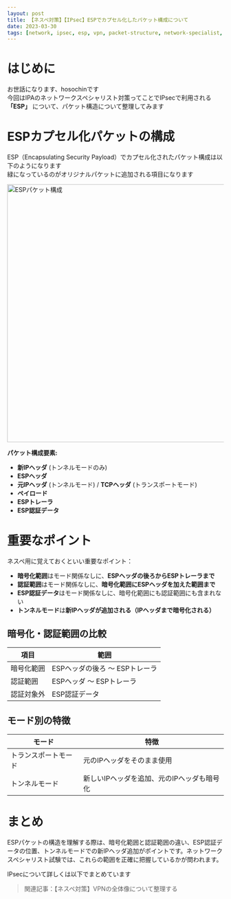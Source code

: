 ```yaml
---
layout: post
title: 【ネスペ対策】【IPsec】ESPでカプセル化したパケット構成について
date: 2023-03-30
tags: [network, ipsec, esp, vpn, packet-structure, network-specialist, ipa, security]
---
```


# はじめに

お世話になります、hosochinです  
今回はIPAのネットワークスペシャリスト対策ってことでIPsecで利用される **「ESP」** について、パケット構造について整理してみます

# ESPカプセル化パケットの構成

ESP（Encapsulating Security Payload）でカプセル化されたパケット構成は以下のようになります  
緑になっているのがオリジナルパケットに追加される項目になります

<img src="{{ '/assets/images/2023-03-30_1.png' | relative_url }}" alt="ESPパケット構成" width="600">

**パケット構成要素:**
- **新IPヘッダ** (トンネルモードのみ)
- **ESPヘッダ**
- **元IPヘッダ** (トンネルモード) / **TCPヘッダ** (トランスポートモード)
- **ペイロード**
- **ESPトレーラ**
- **ESP認証データ**

# 重要なポイント

ネスペ用に覚えておくといい重要なポイント：

- **暗号化範囲**はモード関係なしに、**ESPヘッダの後ろからESPトレーラまで**
- **認証範囲**はモード関係なしに、**暗号化範囲にESPヘッダを加えた範囲まで**
- **ESP認証データ**はモード関係なしに、暗号化範囲にも認証範囲にも含まれない
- **トンネルモード**は**新IPヘッダが追加される（IPヘッダまで暗号化される）**

## 暗号化・認証範囲の比較

| 項目 | 範囲 |
|---|---|
| 暗号化範囲 | ESPヘッダの後ろ ～ ESPトレーラ |
| 認証範囲 | ESPヘッダ ～ ESPトレーラ |
| 認証対象外 | ESP認証データ |

## モード別の特徴

| モード | 特徴 |
|---|---|
| トランスポートモード | 元のIPヘッダをそのまま使用 |
| トンネルモード | 新しいIPヘッダを追加、元のIPヘッダも暗号化 |

# まとめ

ESPパケットの構造を理解する際は、暗号化範囲と認証範囲の違い、ESP認証データの位置、トンネルモードでの新IPヘッダ追加がポイントです。ネットワークスペシャリスト試験では、これらの範囲を正確に把握しているかが問われます。

IPsecについて詳しくは以下でまとめています

> 関連記事：【ネスペ対策】VPNの全体像について整理する
